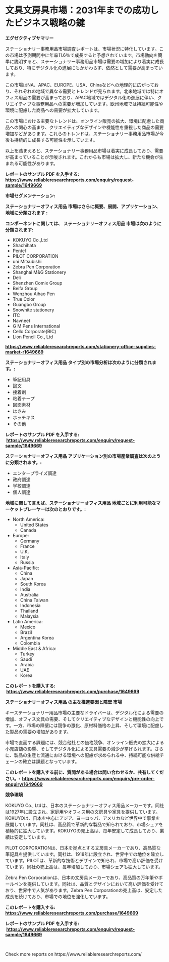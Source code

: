 <p><h1>文具文房具市場：2031年までの成功したビジネス戦略の鍵</h1></p><p><strong>エグゼクティブサマリー</strong></p>
<p><p>ステーショナリー事務用品市場調査レポートは、市場状況に特化しています。この市場は予測期間中に年率11.6％で成長すると予想されています。市場動向を簡単に説明すると、ステーショナリー事務用品市場は需要の増加により着実に成長しており、特にデジタル化の進展にもかかわらず、依然として需要が高まっています。</p><p>この市場はNA、APAC、EUROPE、USA、Chinaなどへの地理的に広がっており、それぞれの地域で異なる需要とトレンドが見られます。北米地域では特にオフィス用品の需要が高まっており、APAC地域ではデジタル化の進展に伴い、クリエイティブな事務用品への需要が増加しています。欧州地域では持続可能性や環境に配慮した商品への需要が拡大しています。</p><p>この市場における主要なトレンドは、オンライン販売の拡大、環境に配慮した商品への関心の高まり、クリエイティブなデザインや機能性を重視した商品の需要増加などがあります。これらのトレンドは、ステーショナリー事務用品市場が今後も持続的に成長する可能性を示しています。</p><p>以上を踏まえると、ステーショナリー事務用品市場は着実に成長しており、需要が高まっていることが示唆されます。これからも市場は拡大し、新たな機会が生まれる可能性があります。</p></p>
<p><strong>レポートのサンプル PDF を入手する: <a href="https://www.reliableresearchreports.com/enquiry/request-sample/1649669">https://www.reliableresearchreports.com/enquiry/request-sample/1649669</a></strong></p>
<p><strong>市場セグメンテーション:</strong></p>
<p><strong> ステーショナリーオフィス用品 市場はさらに概要、展開、アプリケーション、地域に分類されます :</strong></p>
<p><strong>コンポーネントに関しては、 ステーショナリーオフィス用品 市場は次のように分類されます: &nbsp;</strong></p>
<p><ul><li>KOKUYO Co.,Ltd</li><li>Shachihata</li><li>Pentel</li><li>PILOT CORPORATION</li><li>uni Mitsubishi</li><li>Zebra Pen Corporation</li><li>Shanghai M&G Stationery</li><li>Deli</li><li>Shenzhen Comix Group</li><li>Beifa Group</li><li>Wenzhou Aihao Pen</li><li>True Color</li><li>Guangbo Group</li><li>Snowhite stationery</li><li>ITC</li><li>Navneet</li><li>G M Pens International</li><li>Cello Corporate(BIC)</li><li>Lion Pencil Co., Ltd</li></ul></p>
<p><strong><a href="https://www.reliableresearchreports.com/stationery-office-supplies-market-r1649669">https://www.reliableresearchreports.com/stationery-office-supplies-market-r1649669</a></strong></p>
<p><strong> ステーショナリーオフィス用品 タイプ別の市場分析は次のように分類されます。:</strong></p>
<p><ul><li>筆記用具</li><li>論文</li><li>接着剤</li><li>粘着テープ</li><li>図面素材</li><li>はさみ</li><li>ホッチキス</li><li>その他</li></ul></p>
<p><strong>レポートのサンプル PDF を入手する: &nbsp;<a href="https://www.reliableresearchreports.com/enquiry/request-sample/1649669">https://www.reliableresearchreports.com/enquiry/request-sample/1649669</a></strong></p>
<p><strong> ステーショナリーオフィス用品 アプリケーション別の市場産業調査は次のように分類されます。:</strong></p>
<p><ul><li>エンタープライズ調達</li><li>政府調達</li><li>学校調達</li><li>個人調達</li></ul></p>
<p><strong>地域に関して言えば、ステーショナリーオフィス用品 地域ごとに利用可能なマーケットプレーヤーは次のとおりです。:</strong></p>
<p><ul>
    <li>
        North America:
        <ul>
            <li>United States</li>
            <li>Canada</li>
        </ul>
    </li>
    <li>
        Europe:
        <ul>
            <li>Germany</li>
            <li>France</li>
            <li>U.K.</li>
            <li>Italy</li>
            <li>Russia</li>
        </ul>
    </li>
    <li>
        Asia-Pacific:
        <ul>
            <li>China</li>
            <li>Japan</li>
            <li>South Korea</li>
            <li>India</li>
            <li>Australia</li>
            <li>China Taiwan</li>
            <li>Indonesia</li>
            <li>Thailand</li>
            <li>Malaysia</li>
        </ul>
    </li>
    <li>
        Latin America:
        <ul>
            <li>Mexico</li>
            <li>Brazil</li>
            <li>Argentina Korea</li>
            <li>Colombia</li>
        </ul>
    </li>
    <li>
        Middle East & Africa:
        <ul>
            <li>Turkey</li>
            <li>Saudi</li>
            <li>Arabia</li>
            <li>UAE</li>
            <li>Korea</li>
        </ul>
    </li>
    </ul></p>
<p><strong>このレポートを購入する: &nbsp;<a href="https://www.reliableresearchreports.com/purchase/1649669">https://www.reliableresearchreports.com/purchase/1649669</a></strong></p>
<p><strong>ステーショナリーオフィス用品 の主な推進要因と障壁 市場</strong></p>
<p><p>キーステーショナリー用品市場の主要なドライバーは、デジタル化による需要の増加、オフィス文具の需要、そしてクリエイティブなデザインと機能性の向上です。一方、市場の障壁には競争の激化、原材料価格の上昇、そして環境に配慮した製品の需要の増加があります。</p><p>市場で直面する課題には、競合他社との価格競争、オンライン販売の拡大による小売店舗の影響、そしてデジタル化による文具需要の減少が挙げられます。さらに、製品の生産と流通における環境への配慮が求められる中、持続可能な供給チェーンの確立は課題となっています。</p></p>
<p><strong>このレポートを購入する前に、質問がある場合は問い合わせるか、共有してください。:&nbsp; <a href="https://www.reliableresearchreports.com/enquiry/pre-order-enquiry/1649669">https://www.reliableresearchreports.com/enquiry/pre-order-enquiry/1649669</a></strong></p>
<p><strong>競争環境</strong></p>
<p><p>KOKUYO Co., Ltdは、日本のステーショナリーオフィス用品メーカーです。同社は1927年に設立され、家庭用やオフィス用の文房具や家具を提供しています。KOKUYOは、日本を中心にアジア、ヨーロッパ、アメリカなど世界中で事業を展開しています。同社は、高品質で革新的な製品で知られており、市場シェアを積極的に拡大しています。KOKUYOの売上高は、毎年安定して成長しており、業績は安定しています。</p><p>PILOT CORPORATIONは、日本を拠点とする文房具メーカーであり、高品質な筆記具を提供しています。同社は、1918年に設立され、世界中での地位を確立しています。PILOTは、革新的な技術とデザインで知られ、市場で高い評価を受けています。同社の売上高は、毎年増加しており、市場シェアも拡大しています。</p><p>Zebra Pen Corporationは、日本の文房具メーカーであり、高品質の万年筆やボールペンを提供しています。同社は、品質とデザインにおいて高い評価を受けており、世界中で人気があります。Zebra Pen Corporationの売上高は、安定した成長を続けており、市場での地位を強化しています。</p></p>
<p><strong>このレポートを購入する: &nbsp; <a href="https://www.reliableresearchreports.com/purchase/1649669">https://www.reliableresearchreports.com/purchase/1649669</a></strong></p>
<p><strong>レポートのサンプル PDF を入手する: &nbsp;<a href="https://www.reliableresearchreports.com/enquiry/request-sample/1649669">https://www.reliableresearchreports.com/enquiry/request-sample/1649669</a></strong><strong></strong></p>
<p>&nbsp;</p>
<p>Check more reports on https://www.reliableresearchreports.com/</p>